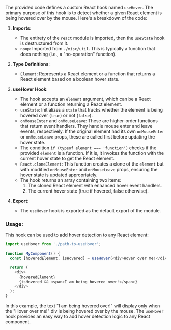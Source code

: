 The provided code defines a custom React hook named `useHover`. The primary purpose of this hook is to detect whether a given React element is being hovered over by the mouse. Here's a breakdown of the code:

1. **Imports**:
   - The entirety of the `react` module is imported, then the `useState` hook is destructured from it.
   - `noop`: Imported from `./misc/util`. This is typically a function that does nothing (i.e., a "no-operation" function).

2. **Type Definitions**:
   - `Element`: Represents a React element or a function that returns a React element based on a boolean hover state.

3. **useHover Hook**:
   - The hook accepts an `element` argument, which can be a React element or a function returning a React element.
   - `useState`: Initializes a `state` that tracks whether the element is being hovered over (`true`) or not (`false`).
   - `onMouseEnter` and `onMouseLeave`: These are higher-order functions that return event handlers. They handle mouse enter and leave events, respectively. If the original element had its own `onMouseEnter` or `onMouseLeave` props, these are called first before updating the hover state.
   - The condition `if (typeof element === 'function')` checks if the provided `element` is a function. If it is, it invokes the function with the current hover state to get the React element.
   - `React.cloneElement`: This function creates a clone of the `element` but with modified `onMouseEnter` and `onMouseLeave` props, ensuring the hover state is updated appropriately.
   - The hook returns an array containing two items:
     1. The cloned React element with enhanced hover event handlers.
     2. The current hover state (true if hovered, false otherwise).

4. **Export**:
   - The `useHover` hook is exported as the default export of the module.

### Usage:

This hook can be used to add hover detection to any React element:

```javascript
import useHover from './path-to-useHover';

function MyComponent() {
  const [hoveredElement, isHovered] = useHover(<div>Hover over me!</div>);

  return (
    <div>
      {hoveredElement}
      {isHovered && <span>I am being hovered over!</span>}
    </div>
  );
}
```

In this example, the text "I am being hovered over!" will display only when the "Hover over me!" div is being hovered over by the mouse. The `useHover` hook provides an easy way to add hover detection logic to any React component.